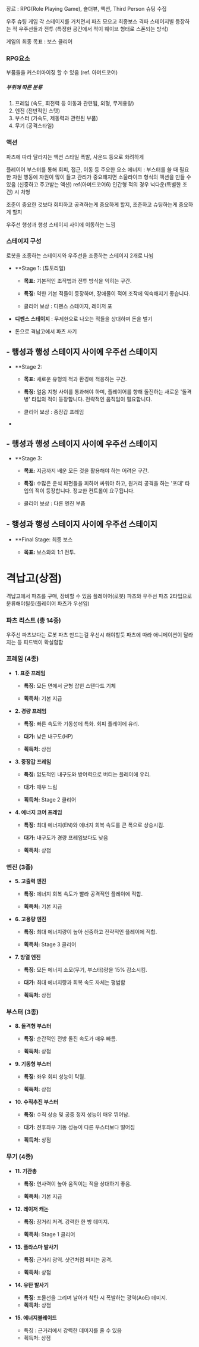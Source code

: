 장르 : RPG(Role Playing Game), 숄더뷰, 액션, Third Person
슈팅
수집

우주 슈팅 게임
각 스테이지를 거치면서 파츠 모으고 최종보스 격파
스테이지별 등장하는 적 우주선들과 전투 (특정한 공간에서 적이 웨이브 형태로 스폰되는 방식)

게임의 최종 목표 : 보스 클리어

### RPG요소
부품들을 커스터마이징 할 수 있음 (ref. 아머드코어)

##### 부위에 따른 분류
1. 프레임 (속도, 회전력 등 이동과 관련됨, 외형, 무게용량)
2. 엔진 (전반적인 스탯)
3. 부스터 (가속도, 제동력과 관련된 부품)
4. 무기 (공격스타일)

### 액션
파츠에 따라 달라지는 액션 스타일
폭발, 사운드 등으로 화려하게


플레이어
부스터를 통해 회피, 접근, 이동 등 주요한 요소
에너지 : 부스터를 쓸 때 필요한 자원
행동에 자원이 많이 들고 관리가 중요해지면 소울라이크 형식의 액션을 만들 수 있음 (신중하고 주고받는 액션) ref(아머드코어6)
인간형 적의 경우 넉다운(특별한 조건) 시 처형

조준이 중요한 것보다 회피하고 공격하는게 중요하게 할지,
조준하고 슈팅하는게 중요하게 할지

우주선
행성과 행성 스테이지 사이에 이동하는 느낌
### 스테이지 구성
로봇을 조종하는 스테이지와 우주선을 조종하는 스테이지 2개로 나뉨
- **Stage 1: (튜토리얼)
    
    - **목표:** 기본적인 조작법과 전투 방식을 익히는 구간.
        
    - **특징:** 약한 기본 적들이 등장하며, 장애물이 적어 조작에 익숙해지기 좋습니다.
    - 클리어 보상 : 디펜스 스테이지, 레이저 포

- **디펜스 스테이지** : 무제한으로 나오는 적들을 상대하며 돈을 벌기
- 돈으로 격납고에서 파츠 사기

## - 행성과 행성 스테이지 사이에 우주선 스테이지 
        
- **Stage 2:
    
    - **목표:** 새로운 유형의 적과 환경에 적응하는 구간.
        
    - **특징:** 얼음 지형 사이를 통과해야 하며, 플레이어를 향해 돌진하는 새로운 '돌격병' 타입의 적이 등장합니다. 전략적인 움직임이 필요합니다.
    - 클리어 보상 : 중장갑 프레임
- 
## - 행성과 행성 스테이지 사이에 우주선 스테이지 

- **Stage 3:
    
    - **목표:** 지금까지 배운 모든 것을 활용해야 하는 어려운 구간.
        
    - **특징:** 수많은 운석 파편들을 피하며 싸워야 하고, 원거리 공격을 하는 '포대' 타입의 적이 등장합니다. 정교한 컨트롤이 요구됩니다.
    - 클리어 보상 : 다른 엔진 부품
## - 행성과 행성 스테이지 사이에 우주선 스테이지 

        
- **Final Stage: 최종 보스
    
    - **목표:** 보스와의 1:1 전투.

# 격납고(상점)
격납고에서 파츠를 구매, 장비할 수 있음
플레이어(로봇) 파츠와
우주선 파츠 2타입으로 분류해야될듯(플레이어 파츠가 우선임)
### **파츠 리스트 (총 14종)**
우주선 파츠보다는 로봇 파츠 만드는걸 우선시 해야할듯
파츠에 따라 애니메이션이 달라지는 등 피드백이 확실함함

### **프레임 (4종)**

- **1. 표준 프레임**
    
    - **특징:** 모든 면에서 균형 잡힌 스탠다드 기체
        
    - **획득처:** 기본 지급
        
- **2. 경량 프레임**
    
    - **특징:** 빠른 속도와 기동성에 특화. 회피 플레이에 유리.
        
    - **대가:** 낮은 내구도(HP)
        
    - **획득처:** 상점
        
- **3. 중장갑 프레임**
    
    - **특징:** 압도적인 내구도와 방어력으로 버티는 플레이에 유리.
        
    - **대가:** 매우 느림
        
    - **획득처:** Stage 2 클리어
        
- **4. 에너지 코어 프레임**
    
    - **특징:** 최대 에너지(EN)와 에너지 회복 속도를 큰 폭으로 상승시킴.
        
    - **대가:** 내구도가 경량 프레임보다도 낮음
        
    - **획득처:** 상점
        

### **엔진 (3종)**

- **5. 고출력 엔진**
    
    - **특징:** 에너지 회복 속도가 빨라 공격적인 플레이에 적합.
        
    - **획득처:** 기본 지급
        
- **6. 고용량 엔진**
    
    - **특징:** 최대 에너지량이 높아 신중하고 전략적인 플레이에 적합.
        
    - **획득처:** Stage 3 클리어
        
- **7. 방열 엔진**
    
    - **특징:** 모든 에너지 소모(무기, 부스터)량을 15% 감소시킴.
        
    - **대가:** 최대 에너지량과 회복 속도 자체는 평범함
        
    - **획득처:** 상점
        

### **부스터 (3종)**

- **8. 돌격형 부스터**
    
    - **특징:** 순간적인 전방 돌진 속도가 매우 빠름.
        
    - **획득처:** 상점
        
- **9. 기동형 부스터**
    
    - **특징:** 좌우 회피 성능이 탁월.
        
    - **획득처:** 상점
        
- **10. 수직추진 부스터**
    
    - **특징:** 수직 상승 및 공중 정지 성능이 매우 뛰어남.
        
    - **대가:** 전후좌우 기동 성능이 다른 부스터보다 떨어짐
        
    - **획득처:** 상점
        

### **무기 (4종)**

- **11. 기관총**
    
    - **특징:** 연사력이 높아 움직이는 적을 상대하기 좋음.
        
    - **획득처:** 기본 지급
        
- **12. 레이저 캐논**
    
    - **특징:** 장거리 저격. 강력한 한 방 데미지.
        
    - **획득처:** Stage 1 클리어
        
- **13. 플라스마 발사기**
    
    - **특징:** 근거리 광역. 샷건처럼 퍼지는 공격.
        
    - **획득처:** 상점
        
- **14. 유탄 발사기**
    
    - **특징:** 포물선을 그리며 날아가 착탄 시 폭발하는 광역(AoE) 데미지.
    - **획득처:** 상점

- **15. 에너지블레이드**
	- 특징 : 근거리에서 강력한 데미지를 줄 수 있음
	- 획득처: 상점